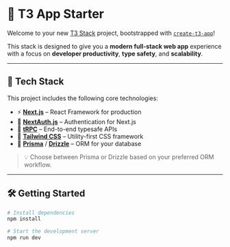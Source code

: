 # 🚀 T3 App Starter

Welcome to your new [T3 Stack](https://create.t3.gg/) project, bootstrapped with [`create-t3-app`](https://github.com/t3-oss/create-t3-app)!

This stack is designed to give you a **modern full-stack web app** experience with a focus on **developer productivity**, **type safety**, and **scalability**.

---

## 🧱 Tech Stack

This project includes the following core technologies:

- ⚡ [**Next.js**](https://nextjs.org) – React Framework for production
- 🔐 [**NextAuth.js**](https://next-auth.js.org) – Authentication for Next.js
- 🧬 [**tRPC**](https://trpc.io) – End-to-end typesafe APIs
- 🎨 [**Tailwind CSS**](https://tailwindcss.com) – Utility-first CSS framework
- 🧾 [**Prisma**](https://prisma.io) / [**Drizzle**](https://orm.drizzle.team) – ORM for your database

> 💡 Choose between Prisma or Drizzle based on your preferred ORM workflow.

---

## 🛠 Getting Started

```bash
# Install dependencies
npm install

# Start the development server
npm run dev

